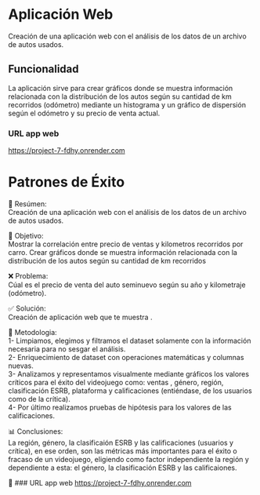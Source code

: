 # Aplicación Web
Creación de una aplicación web con el análisis de los datos de un archivo de autos usados.

## Funcionalidad
La aplicación sirve para crear gráficos donde se muestra información relacionada con la distribución de los autos según su cantidad de km recorridos (odómetro) mediante un histograma y un gráfico de dispersión según el odómetro y su precio de venta actual.

### URL app web
https://project-7-fdhy.onrender.com


# Patrones de Éxito

📖 Resúmen:  
  Creación de una aplicación web con el análisis de los datos de un archivo de autos usados.

🎯 Objetivo:  
  Mostrar la correlación entre precio de ventas y kilometros recorridos por carro.                 Crear gráficos donde se muestra información relacionada con la distribución de los autos según su cantidad de km recorridos

❌ Problema:  
  Cúal es el precio de venta del auto seminuevo según su año y kilometraje (odómetro).

✅ Solución:  
  Creación de aplicación web que te muestra .

🔢 Metodologia:  
  1- Limpiamos, elegimos y filtramos el dataset solamente con la información necesaria para no sesgar el análisis.  
  2- Enriquecimiento de dataset con operaciones matemáticas y columnas nuevas.  
  3- Analizamos y representamos visualmente mediante gráficos los valores críticos para el éxito del videojuego como: ventas , género, región, clasificación ESRB, plataforma y calificaciones (entiéndase, de los usuarios como de la crítica).  
  4- Por último realizamos pruebas de hipótesis para los valores de las calificaciones.  

📊 Conclusiones:  
  La región, género, la clasificaión ESRB y las calificaciones (usuarios y crítica), en ese orden, son las métricas más importantes para el éxito o fracaso de un videojuego, eligiendo como factor independiente la región y dependiente a esta: el género, la clasificación ESRB y las calificaiones.

🔗 ### URL app web
https://project-7-fdhy.onrender.com
